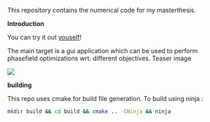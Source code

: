 This repository contains the numerical code for my masterthesis.

**Introduction**

You can try it out [youself](https://janos95.gitlab.io/wasm-test/)!

The main target is a gui application which can be used to perform phasefield optimizations
wrt. different objectives. Teaser image 

![](images/image.png)

**building**

This repo uses cmake for build file generation. 
To build using ninja : 

```bash
mkdir build && cd build && cmake .. -GNinja && ninja
```

